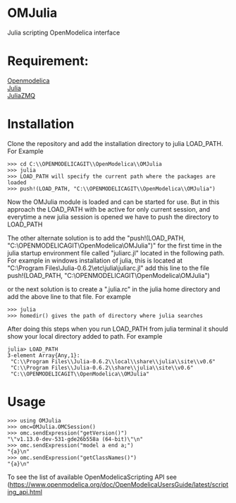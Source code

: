 # OMJulia
Julia scripting OpenModelica interface 

# Requirement:
[Openmodelica](https://www.openmodelica.org/)<br>
[Julia](https://julialang.org/)<br>
[JuliaZMQ](https://github.com/JuliaInterop/ZMQ.jl)<br>

# Installation
Clone the repository and add the installation directory to julia LOAD_PATH. For Example <br>
```
>>> cd C:\\OPENMODELICAGIT\\OpenModelica\\OMJulia
>>> julia
>>> LOAD_PATH will specify the current path where the packages are loaded
>>> push!(LOAD_PATH, "C:\\OPENMODELICAGIT\\OpenModelica\\OMJulia")
```
Now the OMJulia module is loaded and can be started for use. But in this approach the LOAD_PATH with be active for only current session, and everytime a new julia session is opened we have to push the directory to LOAD_PATH <br>

The other alternate solution is to add the "push!(LOAD_PATH, "C:\\OPENMODELICAGIT\\OpenModelica\\OMJulia")" for the first time in the julia startup environment file called "juliarc.jl" located in the following path. For example in windows installation of julia, this is located at <br>
"C:\Program Files\Julia-0.6.2\etc\julia\juliarc.jl"
add this line to the file <br>
push!(LOAD_PATH, "C:\\OPENMODELICAGIT\\OpenModelica\\OMJulia") <br>

or the next solution is to create a ".julia.rc" in the julia home directory and add the above line to that file. For example

```
>>> julia
>>> homedir() gives the path of directory where julia searches
```
After doing this steps when you run LOAD_PATH from julia terminal it should show your local directory added to path. For example

```
julia> LOAD_PATH
3-element Array{Any,1}:
 "C:\\Program Files\\Julia-0.6.2\\local\\share\\julia\\site\\v0.6"
 "C:\\Program Files\\Julia-0.6.2\\share\\julia\\site\\v0.6"
 "C:\\OPENMODELICAGIT\\OpenModelica\\OMJulia"
```
# Usage
```
>>> using OMJulia
>>> omc=OMJulia.OMCSession()
>>> omc.sendExpression("getVersion()")
"\"v1.13.0-dev-531-gde26b558a (64-bit)\"\n"
>>> omc.sendExpression("model a end a;")
"{a}\n"
>>> omc.sendExpression("getClassNames()")
"{a}\n"
```

To see the list of available OpenModelicaScripting API see    (https://www.openmodelica.org/doc/OpenModelicaUsersGuide/latest/scripting_api.html
